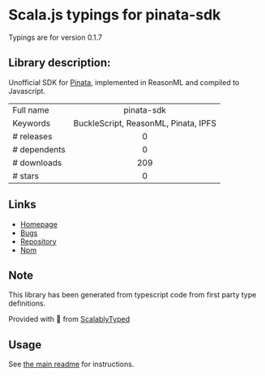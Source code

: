 
# Scala.js typings for pinata-sdk

Typings are for version 0.1.7

## Library description:
Unofficial SDK for [Pinata](https://pinata.cloud), implemented in ReasonML and compiled to Javascript.

|                    |                 |
| ------------------ | :-------------: |
| Full name          | pinata-sdk |
| Keywords           | BuckleScript, ReasonML, Pinata, IPFS |
| # releases         | 0 |
| # dependents       | 0 |
| # downloads        | 209 |
| # stars            | 0 |

## Links
- [Homepage](https://github.com/maht0rz/pinata-sdk#readme)
- [Bugs](https://github.com/maht0rz/pinata-sdk/issues)
- [Repository](https://github.com/maht0rz/pinata-sdk)
- [Npm](https://www.npmjs.com/package/pinata-sdk)
    


## Note
This library has been generated from typescript code from first party type definitions.

Provided with :purple_heart: from [ScalablyTyped](https://github.com/oyvindberg/ScalablyTyped)

## Usage
See [the main readme](../../readme.md) for instructions.


